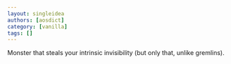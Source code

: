 ```yaml
---
layout: singleidea
authors: [aosdict]
category: [vanilla]
tags: []
---
```

Monster that steals your intrinsic invisibility (but only that, unlike gremlins).
